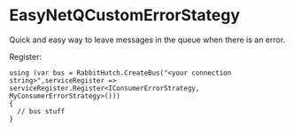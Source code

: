 # EasyNetQCustomErrorStategy
Quick and easy way to leave messages in the queue when there is an error.

Register:

```
using (var bus = RabbitHutch.CreateBus("<your connection string>",serviceRegister =>
serviceRegister.Register<IConsumerErrorStrategy, MyConsumerErrorStrategy>()))
{
  // bus stuff
}
```

